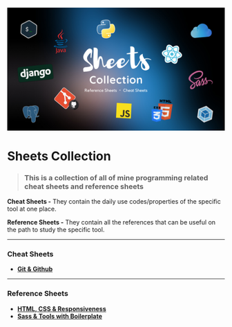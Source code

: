 ![Preview](./images/sheets.png)



# Sheets Collection

> ### This is a collection of all of mine programming related cheat sheets and reference sheets

**Cheat Sheets -** They contain the daily use codes/properties of the specific tool at one place.

**Reference Sheets -** They contain all the references that can be useful on the path to study the specific tool.  

---

### Cheat Sheets 

- **[Git & Github](./cheatsheets/git.md)**

---

### Reference Sheets

- [**HTML, CSS & Responsiveness**](./refsheets/htmlcss.md)
- [**Sass & Tools with Boilerplate**](./refsheets/sass.md)

